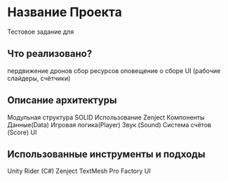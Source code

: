 # Название Проекта
Тестовое задание для 
## Что реализовано?
пердвижение дронов
сбор ресурсов
оповещение о сборе
UI (рабочие слайдеры, счётчики)
## Описание архитектуры
Модульная структура
SOLID
Использование Zenject
Компоненты
 Данные(Data)
 Игровая логика(Player)
 Звук (Sound)
 Система счётов (Score)
 UI
 
## Использованные инструменты и подходы
Unity
Rider (C#)
Zenject
TextMesh Pro
Factory
UI